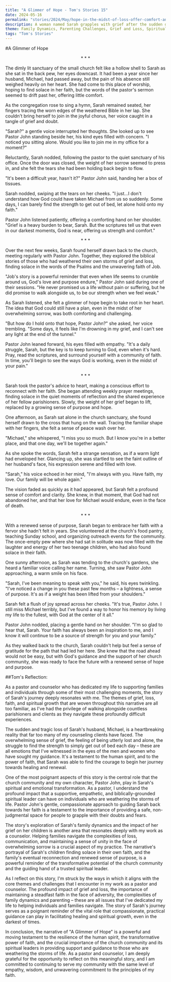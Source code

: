 ```yaml
---
title: "A Glimmer of Hope - Tom's Stories 15"
date: 2024-05-16
permalink: "stories/2024/May/hope-in-the-midst-of-loss-offer-comfort-and-hope-to-those-who-are-grieving/"
description: A woman named Sarah grapples with grief after the sudden death of her husband, but finds solace in her faith and the support of her church community, led by the compassionate Pastor John, ultimately renewing her sense of hope and purpose despite her profound loss.
theme: Family Dynamics, Parenting Challenges, Grief and Loss, Spiritual Growth, Pastoral Guidance
tags: "Tom's Stories"
---
```

#A Glimmer of Hope

<center>* * *</center>

The dimly lit sanctuary of the small church felt like a hollow shell to Sarah as she sat in the back pew, her eyes downcast. It had been a year since her husband, Michael, had passed away, but the pain of his absence still weighed heavily on her heart. She had come to this place of worship, hoping to find solace in her faith, but the words of the pastor's sermon seemed to drift past her, offering little comfort.

As the congregation rose to sing a hymn, Sarah remained seated, her fingers tracing the worn edges of the weathered Bible in her lap. She couldn't bring herself to join in the joyful chorus, her voice caught in a tangle of grief and doubt.

"Sarah?" a gentle voice interrupted her thoughts. She looked up to see Pastor John standing beside her, his kind eyes filled with concern. "I noticed you sitting alone. Would you like to join me in my office for a moment?"

Reluctantly, Sarah nodded, following the pastor to the quiet sanctuary of his office. Once the door was closed, the weight of her sorrow seemed to press in, and she felt the tears she had been holding back begin to flow.

"It's been a difficult year, hasn't it?" Pastor John said, handing her a box of tissues.

Sarah nodded, swiping at the tears on her cheeks. "I just...I don't understand how God could have taken Michael from us so suddenly. Some days, I can barely find the strength to get out of bed, let alone hold onto my faith."

Pastor John listened patiently, offering a comforting hand on her shoulder. "Grief is a heavy burden to bear, Sarah. But the scriptures tell us that even in our darkest moments, God is near, offering us strength and comfort."

<center>* * *</center>

Over the next few weeks, Sarah found herself drawn back to the church, meeting regularly with Pastor John. Together, they explored the biblical stories of those who had weathered their own storms of grief and loss, finding solace in the words of the Psalms and the unwavering faith of Job.

"Job's story is a powerful reminder that even when life seems to crumble around us, God's love and purpose endure," Pastor John said during one of their sessions. "He never promised us a life without pain or suffering, but he did promise to walk alongside us, to be our strength when we feel weak."

As Sarah listened, she felt a glimmer of hope begin to take root in her heart. The idea that God could still have a plan, even in the midst of her overwhelming sorrow, was both comforting and challenging.

"But how do I hold onto that hope, Pastor John?" she asked, her voice trembling. "Some days, it feels like I'm drowning in my grief, and I can't see any light at the end of the tunnel."

Pastor John leaned forward, his eyes filled with empathy. "It's a daily struggle, Sarah, but the key is to keep turning to God, even when it's hard. Pray, read the scriptures, and surround yourself with a community of faith. In time, you'll begin to see the ways God is working, even in the midst of your pain."

<center>* * *</center>

Sarah took the pastor's advice to heart, making a conscious effort to reconnect with her faith. She began attending weekly prayer meetings, finding solace in the quiet moments of reflection and the shared experience of her fellow parishioners. Slowly, the weight of her grief began to lift, replaced by a growing sense of purpose and hope.

One afternoon, as Sarah sat alone in the church sanctuary, she found herself drawn to the cross that hung on the wall. Tracing the familiar shape with her fingers, she felt a sense of peace wash over her.

"Michael," she whispered, "I miss you so much. But I know you're in a better place, and that one day, we'll be together again."

As she spoke the words, Sarah felt a strange sensation, as if a warm light had enveloped her. Glancing up, she was startled to see the faint outline of her husband's face, his expression serene and filled with love.

"Sarah," his voice echoed in her mind, "I'm always with you. Have faith, my love. Our family will be whole again."

The vision faded as quickly as it had appeared, but Sarah felt a profound sense of comfort and clarity. She knew, in that moment, that God had not abandoned her, and that her love for Michael would endure, even in the face of death.

<center>* * *</center>

With a renewed sense of purpose, Sarah began to embrace her faith with a fervor she hadn't felt in years. She volunteered at the church's food pantry, teaching Sunday school, and organizing outreach events for the community. The once-empty pew where she had sat in solitude was now filled with the laughter and energy of her two teenage children, who had also found solace in their faith.

One sunny afternoon, as Sarah was tending to the church's gardens, she heard a familiar voice calling her name. Turning, she saw Pastor John approaching, a warm smile on his face.

"Sarah, I've been meaning to speak with you," he said, his eyes twinkling. "I've noticed a change in you these past few months – a lightness, a sense of purpose. It's as if a weight has been lifted from your shoulders."

Sarah felt a flush of joy spread across her cheeks. "It's true, Pastor John. I still miss Michael terribly, but I've found a way to honor his memory by living my life to the fullest, with God at the center of it all."

Pastor John nodded, placing a gentle hand on her shoulder. "I'm so glad to hear that, Sarah. Your faith has always been an inspiration to me, and I know it will continue to be a source of strength for you and your family."

As they walked back to the church, Sarah couldn't help but feel a sense of gratitude for the path that had led her here. She knew that the road ahead would not be easy, but with God's guidance and the support of her church community, she was ready to face the future with a renewed sense of hope and purpose.

##Tom's Reflection: 

As a pastor and counselor who has dedicated my life to supporting families and individuals through some of their most challenging moments, the story of Sarah's journey deeply resonates with me. The themes of grief, loss, faith, and spiritual growth that are woven throughout this narrative are all too familiar, as I've had the privilege of walking alongside countless parishioners and clients as they navigate these profoundly difficult experiences.

The sudden and tragic loss of Sarah's husband, Michael, is a heartbreaking reality that far too many of my counseling clients have faced. The overwhelming sense of grief, the feeling of being utterly lost and alone, the struggle to find the strength to simply get out of bed each day – these are all emotions that I've witnessed in the eyes of the men and women who have sought my guidance. It's a testament to the human spirit, and to the power of faith, that Sarah was able to find the courage to begin her journey towards healing and renewal.

One of the most poignant aspects of this story is the central role that the church community and my own character, Pastor John, play in Sarah's spiritual and emotional transformation. As a pastor, I understand the profound impact that a supportive, empathetic, and biblically-grounded spiritual leader can have on individuals who are weathering the storms of life. Pastor John's gentle, compassionate approach to guiding Sarah back towards her faith is a testament to the importance of providing a safe, non-judgmental space for people to grapple with their doubts and fears.

The story's exploration of Sarah's family dynamics and the impact of her grief on her children is another area that resonates deeply with my work as a counselor. Helping families navigate the complexities of loss, communication, and maintaining a sense of unity in the face of overwhelming sorrow is a crucial aspect of my practice. The narrative's portrayal of Sarah's children finding solace in their own faith, and the family's eventual reconnection and renewed sense of purpose, is a powerful reminder of the transformative potential of the church community and the guiding hand of a trusted spiritual leader.

As I reflect on this story, I'm struck by the ways in which it aligns with the core themes and challenges that I encounter in my work as a pastor and counselor. The profound impact of grief and loss, the importance of maintaining a steadfast faith in the face of adversity, the complexities of family dynamics and parenting – these are all issues that I've dedicated my life to helping individuals and families navigate. The story of Sarah's journey serves as a poignant reminder of the vital role that compassionate, practical guidance can play in facilitating healing and spiritual growth, even in the darkest of times.

In conclusion, the narrative of "A Glimmer of Hope" is a powerful and moving testament to the resilience of the human spirit, the transformative power of faith, and the crucial importance of the church community and its spiritual leaders in providing support and guidance to those who are weathering the storms of life. As a pastor and counselor, I am deeply grateful for the opportunity to reflect on this meaningful story, and I am committed to continuing to serve my community with the same level of empathy, wisdom, and unwavering commitment to the principles of my faith.

